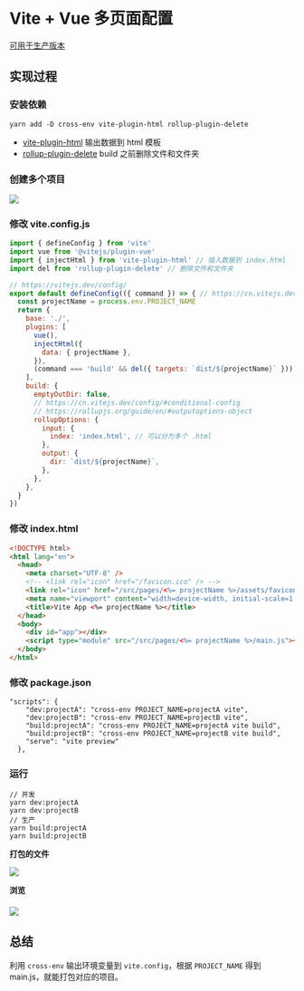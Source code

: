 # Vite + Vue 多页面配置

[可用于生产版本](https://github.com/zhuanglong/vite-multi-page/tree/producible)

## 实现过程

### 安装依赖

```
yarn add -D cross-env vite-plugin-html rollup-plugin-delete
```

- [vite-plugin-html](https://github.com/anncwb/vite-plugin-html) 输出数据到 html 模板
- [rollup-plugin-delete](https://github.com/vladshcherbin/rollup-plugin-delete) build 之前删除文件和文件夹

### 创建多个项目

![](https://gitee.com/zloooong/image_store/raw/master/img/202112101543583.png)

### 修改 vite.config.js

```js
import { defineConfig } from 'vite'
import vue from '@vitejs/plugin-vue'
import { injectHtml } from 'vite-plugin-html' // 插入数据到 index.html
import del from 'rollup-plugin-delete' // 删除文件和文件夹

// https://vitejs.dev/config/
export default defineConfig(({ command }) => { // https://cn.vitejs.dev/config/#conditional-config
  const projectName = process.env.PROJECT_NAME
  return {
    base: './',
    plugins: [
      vue(),
      injectHtml({
        data: { projectName },
      }),
      (command === 'build' && del({ targets: `dist/${projectName}` })),
    ],
    build: {
      emptyOutDir: false,
      // https://cn.vitejs.dev/config/#conditional-config
      // https://rollupjs.org/guide/en/#outputoptions-object
      rollupOptions: {
        input: {
          index: 'index.html', // 可以分为多个 .html
        },
        output: {
          dir: `dist/${projectName}`,
        },
      },
    },
  }
})

```

### 修改 index.html

```html
<!DOCTYPE html>
<html lang="en">
  <head>
    <meta charset="UTF-8" />
    <!-- <link rel="icon" href="/favicon.ico" /> -->
    <link rel="icon" href="/src/pages/<%= projectName %>/assets/favicon.ico" />
    <meta name="viewport" content="width=device-width, initial-scale=1.0" />
    <title>Vite App <%= projectName %></title>
  </head>
  <body>
    <div id="app"></div>
    <script type="module" src="/src/pages/<%= projectName %>/main.js"></script>
  </body>
</html>

```

### 修改 package.json

```
"scripts": {
    "dev:projectA": "cross-env PROJECT_NAME=projectA vite",
    "dev:projectB": "cross-env PROJECT_NAME=projectB vite",
    "build:projectA": "cross-env PROJECT_NAME=projectA vite build",
    "build:projectB": "cross-env PROJECT_NAME=projectB vite build",
    "serve": "vite preview"
  },
```

### 运行

```
// 开发
yarn dev:projectA
yarn dev:projectB
// 生产
yarn build:projectA
yarn build:projectB
```

**打包的文件**

![](https://gitee.com/zloooong/image_store/raw/master/img/202112101543952.png)

**浏览**

#### ![](https://gitee.com/zloooong/image_store/raw/master/img/202112101544480.png)

## 总结

利用 `cross-env` 输出环境变量到 `vite.config`，根据 `PROJECT_NAME` 得到 main.js，就能打包对应的项目。

